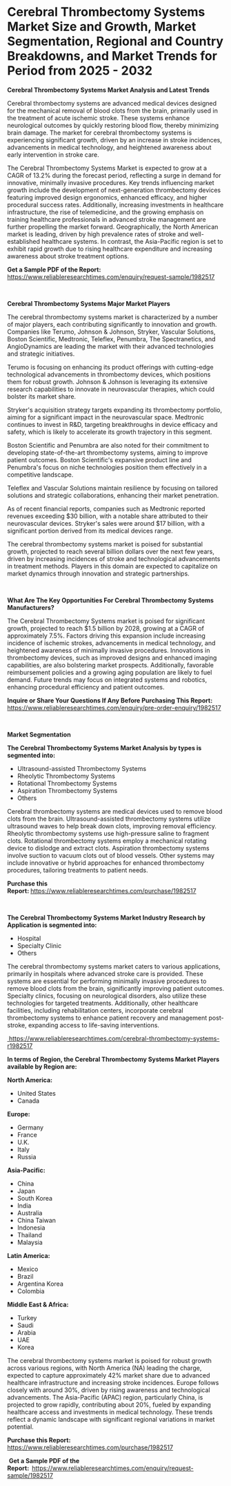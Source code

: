 <p><h1>Cerebral Thrombectomy Systems Market Size and Growth, Market Segmentation, Regional and Country Breakdowns, and Market Trends for Period from 2025 -  2032</h1></p><p><strong>Cerebral Thrombectomy Systems Market Analysis and Latest Trends</strong></p>
<p><p>Cerebral thrombectomy systems are advanced medical devices designed for the mechanical removal of blood clots from the brain, primarily used in the treatment of acute ischemic stroke. These systems enhance neurological outcomes by quickly restoring blood flow, thereby minimizing brain damage. The market for cerebral thrombectomy systems is experiencing significant growth, driven by an increase in stroke incidences, advancements in medical technology, and heightened awareness about early intervention in stroke care.</p><p>The Cerebral Thrombectomy Systems Market is expected to grow at a CAGR of 13.2% during the forecast period, reflecting a surge in demand for innovative, minimally invasive procedures. Key trends influencing market growth include the development of next-generation thrombectomy devices featuring improved design ergonomics, enhanced efficacy, and higher procedural success rates. Additionally, increasing investments in healthcare infrastructure, the rise of telemedicine, and the growing emphasis on training healthcare professionals in advanced stroke management are further propelling the market forward. Geographically, the North American market is leading, driven by high prevalence rates of stroke and well-established healthcare systems. In contrast, the Asia-Pacific region is set to exhibit rapid growth due to rising healthcare expenditure and increasing awareness about stroke treatment options.</p></p>
<p><strong>Get a Sample PDF of the Report:&nbsp;</strong> <a href="https://www.reliableresearchtimes.com/enquiry/request-sample/1982517?utm_campaign=3256&utm_medium=2&utm_source=Github&utm_content=ia&utm_term=16042025&utm_id=cerebral-thrombectomy-systems">https://www.reliableresearchtimes.com/enquiry/request-sample/1982517</a></p>
<p>&nbsp;</p>
<p><strong>Cerebral Thrombectomy Systems Major Market Players</strong></p>
<p><p>The cerebral thrombectomy systems market is characterized by a number of major players, each contributing significantly to innovation and growth. Companies like Terumo, Johnson & Johnson, Stryker, Vascular Solutions, Boston Scientific, Medtronic, Teleflex, Penumbra, The Spectranetics, and AngioDynamics are leading the market with their advanced technologies and strategic initiatives.</p><p>Terumo is focusing on enhancing its product offerings with cutting-edge technological advancements in thrombectomy devices, which positions them for robust growth. Johnson & Johnson is leveraging its extensive research capabilities to innovate in neurovascular therapies, which could bolster its market share.</p><p>Stryker's acquisition strategy targets expanding its thrombectomy portfolio, aiming for a significant impact in the neurovascular space. Medtronic continues to invest in R&D, targeting breakthroughs in device efficacy and safety, which is likely to accelerate its growth trajectory in this segment.</p><p>Boston Scientific and Penumbra are also noted for their commitment to developing state-of-the-art thrombectomy systems, aiming to improve patient outcomes. Boston Scientific's expansive product line and Penumbra's focus on niche technologies position them effectively in a competitive landscape.</p><p>Teleflex and Vascular Solutions maintain resilience by focusing on tailored solutions and strategic collaborations, enhancing their market penetration. </p><p>As of recent financial reports, companies such as Medtronic reported revenues exceeding $30 billion, with a notable share attributed to their neurovascular devices. Stryker's sales were around $17 billion, with a significant portion derived from its medical devices range. </p><p>The cerebral thrombectomy systems market is poised for substantial growth, projected to reach several billion dollars over the next few years, driven by increasing incidences of stroke and technological advancements in treatment methods. Players in this domain are expected to capitalize on market dynamics through innovation and strategic partnerships.</p></p>
<p>&nbsp;</p>
<p><strong>What Are The Key Opportunities For Cerebral Thrombectomy Systems Manufacturers?</strong></p>
<p><p>The Cerebral Thrombectomy Systems market is poised for significant growth, projected to reach $1.5 billion by 2028, growing at a CAGR of approximately 7.5%. Factors driving this expansion include increasing incidence of ischemic strokes, advancements in medical technology, and heightened awareness of minimally invasive procedures. Innovations in thrombectomy devices, such as improved designs and enhanced imaging capabilities, are also bolstering market prospects. Additionally, favorable reimbursement policies and a growing aging population are likely to fuel demand. Future trends may focus on integrated systems and robotics, enhancing procedural efficiency and patient outcomes.</p></p>
<p><strong>Inquire or Share Your Questions If Any Before Purchasing This Report:</strong> <a href="https://www.reliableresearchtimes.com/enquiry/pre-order-enquiry/1982517?utm_campaign=3256&utm_medium=2&utm_source=Github&utm_content=ia&utm_term=16042025&utm_id=cerebral-thrombectomy-systems">https://www.reliableresearchtimes.com/enquiry/pre-order-enquiry/1982517</a></p>
<p>&nbsp;</p>
<p><strong>Market Segmentation</strong></p>
<p><strong>The Cerebral Thrombectomy Systems Market Analysis by types is segmented into:</strong></p>
<p><ul><li>Ultrasound-assisted Thrombectomy Systems</li><li>Rheolytic Thrombectomy Systems</li><li>Rotational Thrombectomy Systems</li><li>Aspiration Thrombectomy Systems</li><li>Others</li></ul></p>
<p><p>Cerebral thrombectomy systems are medical devices used to remove blood clots from the brain. Ultrasound-assisted thrombectomy systems utilize ultrasound waves to help break down clots, improving removal efficiency. Rheolytic thrombectomy systems use high-pressure saline to fragment clots. Rotational thrombectomy systems employ a mechanical rotating device to dislodge and extract clots. Aspiration thrombectomy systems involve suction to vacuum clots out of blood vessels. Other systems may include innovative or hybrid approaches for enhanced thrombectomy procedures, tailoring treatments to patient needs.</p></p>
<p><strong>Purchase this Report:&nbsp;</strong><a href="https://www.reliableresearchtimes.com/purchase/1982517?utm_campaign=3256&utm_medium=2&utm_source=Github&utm_content=ia&utm_term=16042025&utm_id=cerebral-thrombectomy-systems">https://www.reliableresearchtimes.com/purchase/1982517</a></p>
<p>&nbsp;</p>
<p><strong>The Cerebral Thrombectomy Systems Market Industry Research by Application is segmented into:</strong></p>
<p><ul><li>Hospital</li><li>Specialty Clinic</li><li>Others</li></ul></p>
<p><p>The cerebral thrombectomy systems market caters to various applications, primarily in hospitals where advanced stroke care is provided. These systems are essential for performing minimally invasive procedures to remove blood clots from the brain, significantly improving patient outcomes. Specialty clinics, focusing on neurological disorders, also utilize these technologies for targeted treatments. Additionally, other healthcare facilities, including rehabilitation centers, incorporate cerebral thrombectomy systems to enhance patient recovery and management post-stroke, expanding access to life-saving interventions.</p></p>
<p><a href="https://www.reliableresearchtimes.com/cerebral-thrombectomy-systems-r1982517?utm_campaign=3256&utm_medium=2&utm_source=Github&utm_content=ia&utm_term=16042025&utm_id=cerebral-thrombectomy-systems">&nbsp;https://www.reliableresearchtimes.com/cerebral-thrombectomy-systems-r1982517</a></p>
<p><strong>In terms of Region, the Cerebral Thrombectomy Systems Market Players available by Region are:</strong></p>
<p>
    <p> <strong> North America: </strong>
        <ul>
            <li>United States</li>
            <li>Canada</li>
        </ul>
        </p> 
    <p> <strong> Europe: </strong>
        <ul>
            <li>Germany</li>
            <li>France</li>
            <li>U.K.</li>
            <li>Italy</li>
            <li>Russia</li>
        </ul>
        </p> 
    <p> <strong> Asia-Pacific: </strong>
        <ul>
            <li>China</li>
            <li>Japan</li>
            <li>South Korea</li>
            <li>India</li>
            <li>Australia</li>
            <li>China Taiwan</li>
            <li>Indonesia</li>
            <li>Thailand</li>
            <li>Malaysia</li>
        </ul>
        </p> 
    <p> <strong> Latin America: </strong>
        <ul>
            <li>Mexico</li>
            <li>Brazil</li>
            <li>Argentina Korea</li>
            <li>Colombia</li>
        </ul>
        </p> 
    <p> <strong> Middle East & Africa: </strong>
        <ul>
            <li>Turkey</li>
            <li>Saudi</li>
            <li>Arabia</li>
            <li>UAE</li>
            <li>Korea</li>
        </ul>
    </p>
    </p>
<p><p>The cerebral thrombectomy systems market is poised for robust growth across various regions, with North America (NA) leading the charge, expected to capture approximately 42% market share due to advanced healthcare infrastructure and increasing stroke incidences. Europe follows closely with around 30%, driven by rising awareness and technological advancements. The Asia-Pacific (APAC) region, particularly China, is projected to grow rapidly, contributing about 20%, fueled by expanding healthcare access and investments in medical technology. These trends reflect a dynamic landscape with significant regional variations in market potential.</p></p>
<p><strong>Purchase this Report: </strong><a href="https://www.reliableresearchtimes.com/purchase/1982517?utm_campaign=3256&utm_medium=2&utm_source=Github&utm_content=ia&utm_term=16042025&utm_id=cerebral-thrombectomy-systems">https://www.reliableresearchtimes.com/purchase/1982517</a></p>
<p>&nbsp;<strong>Get a Sample PDF of the Report:&nbsp;&nbsp;</strong><a href="https://www.reliableresearchtimes.com/enquiry/request-sample/1982517?utm_campaign=3256&utm_medium=2&utm_source=Github&utm_content=ia&utm_term=16042025&utm_id=cerebral-thrombectomy-systems">https://www.reliableresearchtimes.com/enquiry/request-sample/1982517</a></p>
<p><strong></strong></p>
<p><p></p><p></p><p></p></p>